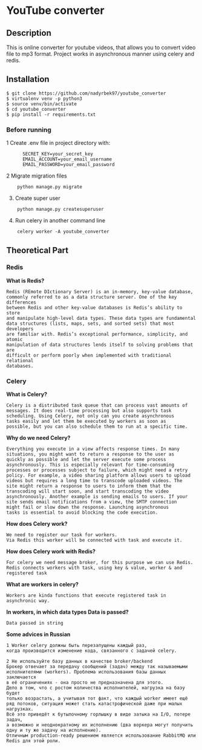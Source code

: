 # YouTube converter 

## Description 
This is online converter for youtube videos,
that allows you to convert video file to mp3 format.
Project works in asynchronous manner using celery and redis. 

## Installation
```
$ git clone https://github.com/nadyrbek97/youtube_converter
$ virtualenv venv -p python3
$ source venv/bin/activate
$ cd youtube_converter
$ pip install -r requirements.txt

```
### Before running 

1 Create .env file in project directory with:
```
      SECRET_KEY=your_secret_key
      EMAIL_ACCOUNT=your_email_username
      EMAIL_PASSWORD=your_email_password
```
2 Migrate migration files 
```
    python manage.py migrate
```

3. Create super user
```
    python manage.py createsuperuser
```

4. Run celery in another command line 
```
    celery worker -A youtube_converter 
```

## Theoretical Part 
### Redis 
**What is Redis?**
``` 
Redis (REmote DIctionary Server) is an in-memory, key-value database,
commonly referred to as a data structure server. One of the key differences
between Redis and other key-value databases is Redis’s ability to store
and manipulate high-level data types. These data types are fundamental
data structures (lists, maps, sets, and sorted sets) that most developers
are familiar with. Redis’s exceptional performance, simplicity, and atomic
manipulation of data structures lends itself to solving problems that are
difficult or perform poorly when implemented with traditional relational
databases.
```


### Celery 
**What is Celery?**
```
Celery is a distributed task queue that can process vast amounts of
messages. It does real-time processing but also supports task
scheduling. Using Celery, not only can you create asynchronous
tasks easily and let them be executed by workers as soon as
possible, but you can also schedule them to run at a specific time.
```
**Why do we need Celery?**
```
Everything you execute in a view affects response times. In many
situations, you might want to return a response to the user as
quickly as possible and let the server execute some process
asynchronously. This is especially relevant for time-consuming
processes or processes subject to failure, which might need a retry
policy. For example, a video sharing platform allows users to upload
videos but requires a long time to transcode uploaded videos. The
site might return a response to users to inform them that the
transcoding will start soon, and start transcoding the video
asynchronously. Another example is sending emails to users. If your
site sends email notifications from a view, the SMTP connection
might fail or slow down the response. Launching asynchronous
tasks is essential to avoid blocking the code execution.
```

**How does Celery work?**
``` 
We need to register our task for workers.
Via Redis this worker will be connected with task and execute it.
```

**How does Celery work with Redis?**
```
For celery we need message broker, for this purpose we can use Redis.
Redis connects workers with task, using key & value, worker & and registered task
```

**What are workers in celery?**
```
Workers are kinda functions that execute registered task in asynchronic way.
```
**In workers, in which data types Data is passed?**
```
Data passed in string
```

**Some advices in Russian**
```
1 Worker celery должны быть перезапущены каждый раз,
когда производится изменение кода, связанного с задачей celery.

2 Не используйте базу данных в качестве broker/backend
Брокер отвечает за передачу сообщений (задач) между так называемыми
исполнителями (workers). Проблема использования базы данных заключается
в её ограничениях - она просто не предназначена для этого.
Дело в том, что с ростом количества исполнителей, нагрузка на базу будет
только возрастать, а учитывая тот факт, что каждый worker имеет ещё ряд потоков, ситуация может стать катастрофической даже при малых нагрузках.
Всё это приведёт к бутылочному горлышку в виде затыка на I/O, потере задач,
а возможно и неоднократному их исполнению (два воркера могут получить одну и ту же задачу на исполнение).
Отличным production-ready решением является использование RabbitMQ или Redis для этой роли.
```

